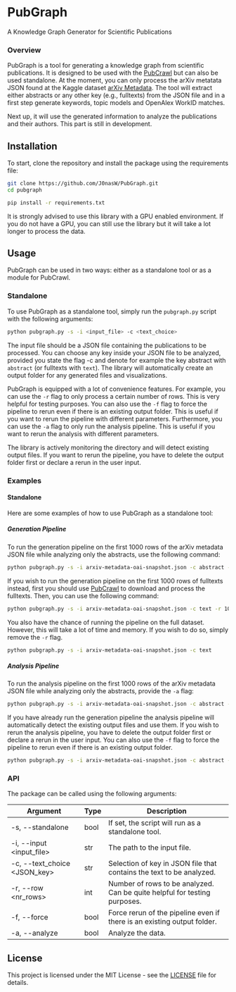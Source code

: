 # PubGraph
A Knowledge Graph Generator for Scientific Publications

### Overview
PubGraph is a tool for generating a knowledge graph from scientific publications. It is designed to be used with the [PubCrawl](https://github.com/J0nasW/PubCrawl) but can also be used standalone. At the moment, you can only process the arXiv metatata JSON found at the Kaggle dataset [arXiv Metadata](https://www.kaggle.com/Cornell-University/arxiv). The tool will extract either abstracts or any other key (e.g., fulltexts) from the JSON file and in a first step generate keywords, topic models and OpenAlex WorkID matches.

Next up, it will use the generated information to analyze the publications and their authors. This part is still in development. 

## Installation
To start, clone the repository and install the package using the requirements file:

```bash
git clone https://github.com/J0nasW/PubGraph.git
cd pubgraph

pip install -r requirements.txt
```

It is strongly advised to use this library with a GPU enabled environment. If you do not have a GPU, you can still use the library but it will take a lot longer to process the data.

## Usage
PubGraph can be used in two ways: either as a standalone tool or as a module for PubCrawl.

### Standalone
To use PubGraph as a standalone tool, simply run the `pubgraph.py` script with the following arguments:

```bash
python pubgraph.py -s -i <input_file> -c <text_choice>
```

The input file should be a JSON file containing the publications to be processed. You can choose any key inside your JSON file to be analyzed, provided you state the flag -c and denote for example the key abstract with `abstract` (or fulltexts with `text`). The library will automatically create an output folder for any generated files and visualizations.

PubGraph is equipped with a lot of convenience features. For example, you can use the `-r` flag to only process a certain number of rows. This is very helpful for testing purposes. You can also use the `-f` flag to force the pipeline to rerun even if there is an existing output folder. This is useful if you want to rerun the pipeline with different parameters. Furthermore, you can use the `-a` flag to only run the analysis pipeline. This is useful if you want to rerun the analysis with different parameters.

The library is actively monitoring the directory and will detect existing output files. If you want to rerun the pipeline, you have to delete the output folder first or declare a rerun in the user input.

### Examples

#### Standalone
Here are some examples of how to use PubGraph as a standalone tool:

##### Generation Pipeline
To run the generation pipeline on the first 1000 rows of the arXiv metadata JSON file while analyzing only the abstracts, use the following command:

```bash
python pubgraph.py -s -i arxiv-metadata-oai-snapshot.json -c abstract -r 1000
```

If you wish to run the generation pipeline on the first 1000 rows of fulltexts instead, first you should use [PubCrawl](https://github.com/J0nasW/PubCrawl) to download and process the fulltexts. Then, you can use the following command:

```bash
python pubgraph.py -s -i arxiv-metadata-oai-snapshot.json -c text -r 1000
```

You also have the chance of running the pipeline on the full dataset. However, this will take a lot of time and memory. If you wish to do so, simply remove the `-r` flag.

```bash
python pubgraph.py -s -i arxiv-metadata-oai-snapshot.json -c text
```

##### Analysis Pipeline
To run the analysis pipeline on the first 1000 rows of the arXiv metadata JSON file while analyzing only the abstracts, provide the `-a` flag:

```bash
python pubgraph.py -s -i arxiv-metadata-oai-snapshot.json -c abstract -r 1000 -a
```

If you have already run the generation pipeline the analysis pipeline will automatically detect the existing output files and use them. If you wish to rerun the analysis pipeline, you have to delete the output folder first or declare a rerun in the user input. You can also use the `-f` flag to force the pipeline to rerun even if there is an existing output folder.

```bash
python pubgraph.py -s -i arxiv-metadata-oai-snapshot.json -c abstract -r 1000 -a -f
```

### API
The package can be called using the following arguments:

| Argument | Type | Description |
| --- | --- | --- |
| -s, --standalone | bool | If set, the script will run as a standalone tool. |
| -i, --input <input_file> | str | The path to the input file. |
| -c, --text_choice <JSON_key> | str | Selection of key in JSON file that contains the text to be analyzed. |
| -r, --row <nr_rows> | int | Number of rows to be analyzed. Can be quite helpful for testing purposes. |
| -f, --force | bool | Force rerun of the pipeline even if there is an existing output folder. |
| -a, --analyze | bool | Analyze the data. |

## License
This project is licensed under the MIT License - see the [LICENSE](LICENSE) file for details.